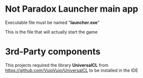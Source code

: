 # Not Paradox Launcher main app

Executable file must be named "**launcher.exe**"

This is the file that will actually start the game

# 3rd-Party components

This projects required the library **UniversalCL** from https://github.com/VuioVuio/UniversalCL to be installed in the IDE
